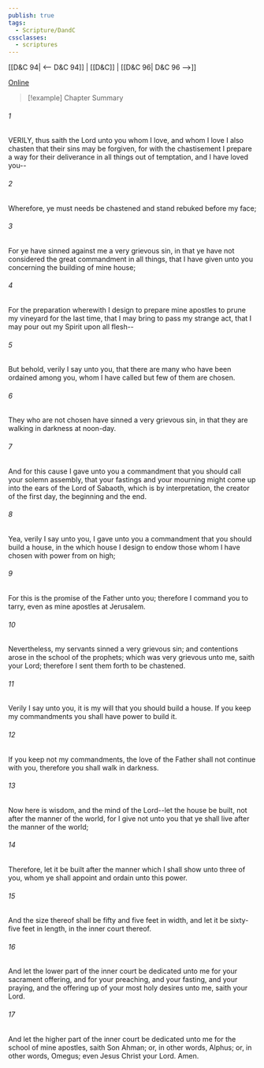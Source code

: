 ```yaml
---
publish: true
tags:
  - Scripture/DandC
cssclasses:
  - scriptures
---
```

[[D&C 94| <-- D&C 94]] | [[D&C]] | [[D&C 96| D&C 96 -->]]

[Online](https://churchofjesuschrist.org/study/scriptures/dc-testament/dc/95?lang=eng)

>[!example] Chapter Summary
>
###### 1
VERILY, thus saith the Lord unto you whom I love, and whom I love I also chasten that their sins may be forgiven, for with the chastisement I prepare a way for their deliverance in all things out of temptation, and I have loved you--
###### 2
Wherefore, ye must needs be chastened and stand rebuked before my face;
###### 3
For ye have sinned against me a very grievous sin, in that ye have not considered the great commandment in all things, that I have given unto you concerning the building of mine house;
###### 4
For the preparation wherewith I design to prepare mine apostles to prune my vineyard for the last time, that I may bring to pass my strange act, that I may pour out my Spirit upon all flesh--
###### 5
But behold, verily I say unto you, that there are many who have been ordained among you, whom I have called but few of them are chosen.
###### 6
They who are not chosen have sinned a very grievous sin, in that they are walking in darkness at noon-day.
###### 7
And for this cause I gave unto you a commandment that you should call your solemn assembly, that your fastings and your mourning might come up into the ears of the Lord of Sabaoth, which is by interpretation, the creator of the first day, the beginning and the end.
###### 8
Yea, verily I say unto you, I gave unto you a commandment that you should build a house, in the which house I design to endow those whom I have chosen with power from on high;
###### 9
For this is the promise of the Father unto you; therefore I command you to tarry, even as mine apostles at Jerusalem.
###### 10
Nevertheless, my servants sinned a very grievous sin; and contentions arose in the school of the prophets; which was very grievous unto me, saith your Lord; therefore I sent them forth to be chastened.
###### 11
Verily I say unto you, it is my will that you should build a house. If you keep my commandments you shall have power to build it.
###### 12
If you keep not my commandments, the love of the Father shall not continue with you, therefore you shall walk in darkness.
###### 13
Now here is wisdom, and the mind of the Lord--let the house be built, not after the manner of the world, for I give not unto you that ye shall live after the manner of the world;
###### 14
Therefore, let it be built after the manner which I shall show unto three of you, whom ye shall appoint and ordain unto this power.
###### 15
And the size thereof shall be fifty and five feet in width, and let it be sixty-five feet in length, in the inner court thereof.
###### 16
And let the lower part of the inner court be dedicated unto me for your sacrament offering, and for your preaching, and your fasting, and your praying, and the offering up of your most holy desires unto me, saith your Lord.
###### 17
And let the higher part of the inner court be dedicated unto me for the school of mine apostles, saith Son Ahman; or, in other words, Alphus; or, in other words, Omegus; even Jesus Christ your Lord. Amen.





